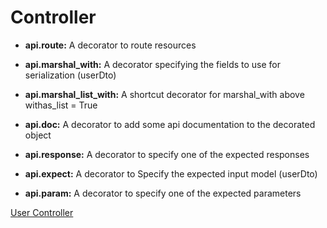 # Controller

- **api.route:**
  A decorator to route resources

- **api.marshal_with:**
  A decorator specifying the fields to use for serialization (userDto)

- **api.marshal_list_with:**
  A shortcut decorator for marshal_with above withas_list = True

- **api.doc:**
  A decorator to add some api documentation to the decorated object

- **api.response:**
  A decorator to specify one of the expected responses

- **api.expect:**
  A decorator to Specify the expected input model (userDto)

- **api.param:**
  A decorator to specify one of the expected parameters

[User Controller](https://www.freecodecamp.org/news/structuring-a-flask-restplus-web-service-for-production-builds-c2ec676de563/)
